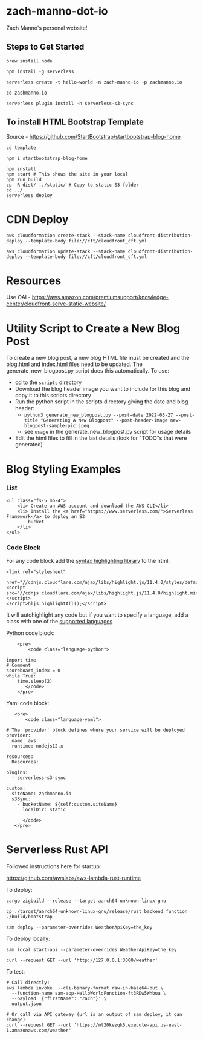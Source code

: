 # zach-manno-dot-io
Zach Manno's personal website!

## Steps to Get Started
```commandline
brew install node

npm install -g serverless

serverless create -t hello-world -n zach-manno-io -p zachmanno.io

cd zachmanno.io

serverless plugin install -n serverless-s3-sync

```

## To install HTML Bootstrap Template
Source - https://github.com/StartBootstrap/startbootstrap-blog-home
```shell
cd template

npm i startbootstrap-blog-home

npm install
npm start # This shows the site in your local
npm run build
cp -R dist/ ../static/ # Copy to static S3 folder
cd ../
serverless deploy
```

# CDN Deploy
`aws cloudformation create-stack --stack-name cloudfront-distribution-deploy --template-body file://cft/cloudfront_cft.yml`

`aws cloudformation update-stack --stack-name cloudfront-distribution-deploy --template-body file://cft/cloudfront_cft.yml`

# Resources
Use OAI - https://aws.amazon.com/premiumsupport/knowledge-center/cloudfront-serve-static-website/

# Utility Script to Create a New Blog Post
To create a new blog post, a new blog HTML file must be created and the blog.html and index.html
files need to be updated. The generate_new_blogpost.py script does this automatically. To use:

- cd to the `scripts` directory
- Download the blog header image you want to include for this blog and copy it to this scripts directory
- Run the python script in the scripts directory giving the date and blog header:
    - `python3 generate_new_blogpost.py --post-date 2022-03-27 --post-title "Generating A New Blogpost" --post-header-image new-blogpost-sample-pic.jpeg`
    - see `usage` in the generate_new_blogpost.py script for usage details
- Edit the html files to fill in the last details (look for "TODO"s that were generated)

# Blog Styling Examples

### List
```
<ul class="fs-5 mb-4">
    <li> Create an AWS account and download the AWS CLI</li>
    <li> Install the <a href="https://www.serverless.com/">Serverless Framework</a> to deploy an S3
        bucket
    </li>
</ul>
```

### Code Block
For any code block add the [syntax highlighting library](https://highlightjs.org/usage/) 
to the html:
```
<link rel="stylesheet"
      href="//cdnjs.cloudflare.com/ajax/libs/highlight.js/11.4.0/styles/default.min.css">
<script src="//cdnjs.cloudflare.com/ajax/libs/highlight.js/11.4.0/highlight.min.js"></script>
<script>hljs.highlightAll();</script>
```

It will autohighlight any code but if you want to specify a language, add a class with one 
of the [supported languages](https://github.com/highlightjs/highlight.js/blob/main/SUPPORTED_LANGUAGES.md) 

Python code block:
```
    <pre>
        <code class="language-python">

import time
# Comment
scoreboard_index = 0
while True:
    time.sleep(2)
       </code>
    </pre>
```

Yaml code block:
```
   <pre>
       <code class="language-yaml">

# The `provider` block defines where your service will be deployed
provider:
  name: aws
  runtime: nodejs12.x

resources:
  Resources:

plugins:
  - serverless-s3-sync

custom:
  siteName: zachmanno.io
  s3Sync:
    - bucketName: ${self:custom.siteName}
      localDir: static

      </code>
   </pre>
```

# Serverless Rust API
Followed instructions here for startup:

https://github.com/awslabs/aws-lambda-rust-runtime


To deploy:


```shell
cargo zigbuild --release --target aarch64-unknown-linux-gnu

cp ./target/aarch64-unknown-linux-gnu/release/rust_backend_function ./build/bootstrap

sam deploy --parameter-overrides WeatherApiKey=the_key
```
To deploy locally:
```shell
sam local start-api --parameter-overrides WeatherApiKey=the_key

curl --request GET --url 'http://127.0.0.1:3000/weather' 
```

To test:
```shell
# Call directly:
aws lambda invoke  --cli-binary-format raw-in-base64-out \
  --function-name sam-app-HelloWorldFunction-ft3RDw5Whbua \
  --payload '{"firstName": "Zach"}' \
  output.json

# Or call via API gateway (url is an output of sam deploy, it can change)
curl --request GET --url 'https://ml20kezqk5.execute-api.us-east-1.amazonaws.com/weather'
```


